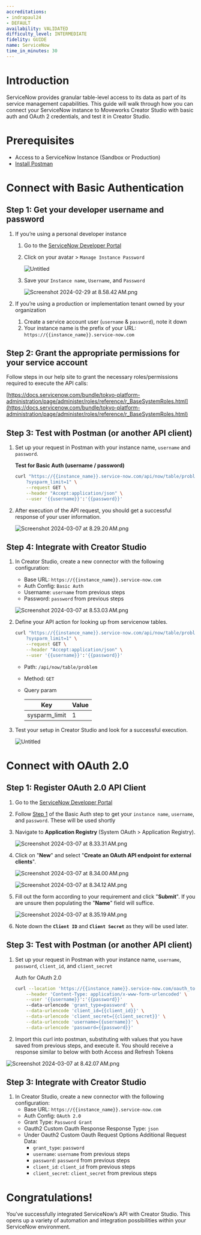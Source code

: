 ```yaml
---
accreditations:
- indrapaul24
- DEFAULT
availability: VALIDATED
difficulty_level: INTERMEDIATE
fidelity: GUIDE
name: ServiceNow
time_in_minutes: 30
---
```


# **Introduction**

ServiceNow provides granular table-level access to its data as part of its service management capabilities. This guide will walk through how you can connect your ServiceNow instance to Moveworks Creator Studio with basic auth and OAuth 2 credentials, and test it in Creator Studio.

# **Prerequisites**

- Access to a ServiceNow Instance (Sandbox or Production)
- [Install Postman](https://www.postman.com/downloads/)

# **Connect with Basic Authentication**

## **Step 1: Get your developer username and password**

1. If you’re using a personal developer instance
    1. Go to the [ServiceNow Developer Portal](https://developer.servicenow.com/dev.do)
    2. Click on your avatar > `Manage Instance Password`
        
        ![Untitled](Authentication%20Tutorial%20ServiceNow%20v2%20bf9283817e704a4385a4c5e8ffe8859e/Untitled.png)
        
    3. Save your `Instance name`, `Username`, and `Password`
        
        ![Screenshot 2024-02-29 at 8.58.42 AM.png](Authentication%20Tutorial%20ServiceNow%20v2%20bf9283817e704a4385a4c5e8ffe8859e/Screenshot_2024-02-29_at_8.58.42_AM.png)
        
2. If you’re using a production or implementation tenant owned by your organization
    1. Create a service account user (`username` & `password`), note it down
    2. Your instance name is the prefix of your URL: `https://{{instance_name}}.service-now.com`

## Step 2: Grant the appropriate permissions for your service account

Follow steps in our help site to grant the necessary roles/permissions required to execute the API calls:

[https://docs.servicenow.com/bundle/tokyo-platform-administration/page/administer/roles/reference/r_BaseSystemRoles.html](https://docs.servicenow.com/bundle/tokyo-platform-administration/page/administer/roles/reference/r_BaseSystemRoles.html)

## **Step 3: Test with Postman (or another API client)**

1. Set up your request in Postman with your instance name,  `username` and `password`. 
    
    **Test for Basic Auth (username / password)**
    
    ```bash
    curl "https://{{instance_name}}.service-now.com/api/now/table/problem
    	?sysparm_limit=1" \
    	--request GET \
    	--header "Accept:application/json" \
    	--user '{{username}}':'{{password}}'
    ```
    
2. After execution of the API request, you should get a successful response of your user information.
    
    ![Screenshot 2024-03-07 at 8.29.20 AM.png](Authentication%20Tutorial%20ServiceNow%20v2%20bf9283817e704a4385a4c5e8ffe8859e/Screenshot_2024-03-07_at_8.29.20_AM.png)
    

## **Step 4: Integrate with Creator Studio**

1. In Creator Studio, create a new connector with the following configuration:
    - Base URL: `https://{{instance_name}}.service-now.com`
    - Auth Config: `Basic Auth`
    - Username: `username` from previous steps
    - Password: `password` from previous steps
    
    ![Screenshot 2024-03-07 at 8.53.03 AM.png](Authentication%20Tutorial%20ServiceNow%20v2%20bf9283817e704a4385a4c5e8ffe8859e/Screenshot_2024-03-07_at_8.53.03_AM.png)
    
2. Define your API action for looking up from servicenow tables.
    
    ```bash
    curl "https://{{instance_name}}.service-now.com/api/now/table/problem
    	?sysparm_limit=1" \
    	--request GET \
    	--header "Accept:application/json" \
    	--user '{{username}}':'{{password}}'
    ```
    
    - Path: `/api/now/table/problem`
    - Method: `GET`
    - Query param
        
        
        | Key | Value |
        | --- | --- |
        | sysparm_limit | 1 |
3. Test your setup in Creator Studio and look for a successful execution.
    
    ![Untitled](Authentication%20Tutorial%20ServiceNow%20v2%20bf9283817e704a4385a4c5e8ffe8859e/Untitled%201.png)
    

# Connect with OAuth 2.0

## Step 1: Register OAuth 2.0 API Client

1. Go to the [ServiceNow Developer Portal](https://developer.servicenow.com/dev.do)
2. Follow [Step 1](#step-1-get-your-developer-username-and-password) of the Basic Auth step to get your `instance name`, `username`, and `password`. These will be used shortly
3. Navigate to **Application Registry** (System OAuth > Application Registry).
    
    ![Screenshot 2024-03-07 at 8.33.31 AM.png](Authentication%20Tutorial%20ServiceNow%20v2%20bf9283817e704a4385a4c5e8ffe8859e/Screenshot_2024-03-07_at_8.33.31_AM.png)
    
4. Click on "**New**" and select "**Create an OAuth API endpoint for external clients**".
    
    ![Screenshot 2024-03-07 at 8.34.00 AM.png](Authentication%20Tutorial%20ServiceNow%20v2%20bf9283817e704a4385a4c5e8ffe8859e/Screenshot_2024-03-07_at_8.34.00_AM.png)
    
    ![Screenshot 2024-03-07 at 8.34.12 AM.png](Authentication%20Tutorial%20ServiceNow%20v2%20bf9283817e704a4385a4c5e8ffe8859e/Screenshot_2024-03-07_at_8.34.12_AM.png)
    
5. Fill out the form according to your requirement and click "**Submit**". If you are unsure then populating the "**Name**" field will suffice. 
    
    ![Screenshot 2024-03-07 at 8.35.19 AM.png](Authentication%20Tutorial%20ServiceNow%20v2%20bf9283817e704a4385a4c5e8ffe8859e/Screenshot_2024-03-07_at_8.35.19_AM.png)
    
6. Note down the **`Client ID`** and **`Client Secret`** as they will be used later.

## **Step 3: Test with Postman (or another API client)**

1. Set up your request in Postman with your instance name,  `username`, `password`, `client_id`, and `client_secret`
    
    Auth for OAuth 2.0
    
    ```bash
    curl --location 'https://{{instance_name}}.service-now.com/oauth_token.do' \
    	--header 'Content-Type: application/x-www-form-urlencoded' \
    	--user '{{username}}':'{{password}}'
    	--data-urlencode 'grant_type=password' \
    	--data-urlencode 'client_id={{client_id}}' \
    	--data-urlencode 'client_secret={{client_secret}}' \
    	--data-urlencode 'username={{username}}' \
    	--data-urlencode 'password={{password}}'
    ```
    
2. Import this curl into postman, substituting with values that you have saved from previous steps, and execute it. You should receive a response similar to below with both Access and Refresh Tokens

![Screenshot 2024-03-07 at 8.42.07 AM.png](Authentication%20Tutorial%20ServiceNow%20v2%20bf9283817e704a4385a4c5e8ffe8859e/Screenshot_2024-03-07_at_8.42.07_AM.png)

## **Step 3: Integrate with Creator Studio**

1. In Creator Studio, create a new connector with the following configuration:
    - Base URL: `https://{{instance_name}}.service-now.com`
    - Auth Config: `OAuth 2.0`
    - Grant Type: `Password Grant`
    - Oauth2 Custom Oauth Response Response Type: `json`
    - Under Oauth2 Custom Oauth Request Options Additional Request Data:
        - `grant_type`: `password`
        - `username`:  `username` from previous steps
        - `password`: `password` from previous steps
        - `client_id`: `client_id` from previous steps
        - `client_secret`: `client_secret` from previous steps

# **Congratulations!**

You've successfully integrated ServiceNow’s API with Creator Studio. This opens up a variety of automation and integration possibilities within your ServiceNow environment.